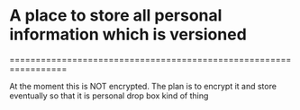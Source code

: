 # A place to store all personal information which is versioned

=================================================================

At the moment this is NOT encrypted. The plan is to encrypt it and store eventually so that it is personal drop box kind of thing